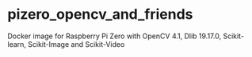 # pizero_opencv_and_friends
Docker image for Raspberry Pi Zero with OpenCV 4.1, Dlib 19.17.0, Scikit-learn, Scikit-Image and Scikit-Video
